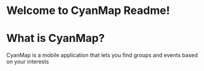 # Welcome to CyanMap Readme!
# What is CyanMap?
CyanMap is a mobile application that lets you find groups and events based on your interests

